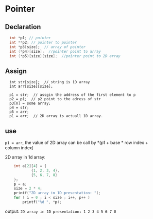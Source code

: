 # Pointer
## Declaration
```C
  int *p1; // pointer
  int **p2; // pointer to pointer
  int *p3[size];  // array of pointer
  int (*p4)[size];  //pointer point to array
  int (*p5)[size][size];  //pointer point to 2D array
```
## Assign
```
  int str[size];  // string is 1D array
  int arr[size][size];

  p1 = str;  // assgin the address of the first element to p
  p2 = p1;  // p2 point to the adress of str
  p3[n] = some array;
  p4 = str;
  p5 = arr;
  p1 = arr;  // 2D array is actuall 1D array.
```

## use
`p1 = arr`, the value of 2D array can be call by *(p1 + base * row index + 
column index)

2D array in 1d array:
```C
    int a[2][4] = {
            {1, 2, 3, 4},
            {5, 6, 7, 8}
    };
    p = a;
    size = 2 * 4;
    printf("2D array in 1D presentation: ");
    for ( i = 0 ; i < size ; i++, p++ )
        printf("%d ", *p); 
```
output: `2D array in 1D presentation: 1 2 3 4 5 6 7 8`








